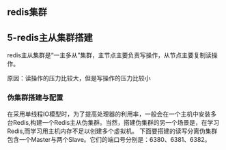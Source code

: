 ## redis集群

## 5-redis主从集群搭建



redis主从集群是“一主多从”集群，主节点主要负责写操作，从节点主要复制读操作。

原因：读操作的压力比较大，但是写操作的压力比较小



### 伪集群搭建与配置

在采用单线程IO模型时，为了提高处理器的利用率，一般会在一个主机中安装多台Redis,构建一个Redis主从伪集群。当然，搭建伪集群的另一个场景是，在学习Redis,而学习用主机内存不足以创建多个虚拟机。
下面要搭建的读写分离伪集群包含一个Master与两个Slave。它们的端口号分别是：6380、6381、6382。
